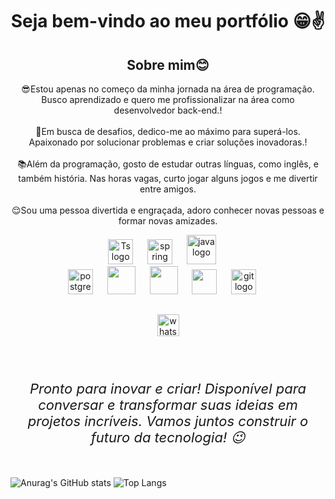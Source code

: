 





<h1 align="center">Seja bem-vindo ao meu portfólio 😁✌️</h1>

<h2 align="center"></h2>
<h2 align="center">Sobre mim😊</h2>
<p align="center">😎Estou apenas no começo da minha jornada na área de programação. Busco aprendizado e quero me profissionalizar na área como desenvolvedor back-end.!<br><br>🫡Em busca de desafios, dedico-me ao máximo para superá-los. Apaixonado por solucionar problemas e criar soluções inovadoras.!<br><br>📚Além da programação, gosto de estudar outras línguas, como inglês, e também história. Nas horas vagas, curto jogar alguns jogos e me divertir entre amigos.<br><br>😌Sou uma pessoa divertida e engraçada, adoro conhecer novas pessoas e formar novas amizades.<br>


 <div align="center">
  <img src="https://cdn.jsdelivr.net/gh/devicons/devicon/icons/typescript/typescript-original.svg" height="40" alt="Ts logo"  />
  <img width="15" />
  <img src="https://cdn.jsdelivr.net/gh/devicons/devicon/icons/spring/spring-original.svg" height="40" alt="spring logo"  />
  <img width="15" />
  <img src="https://cdn.jsdelivr.net/gh/devicons/devicon/icons/java/java-original.svg" height="47" alt="java logo"  />
  <img width="15" />
  
</div>

 <div align="center">
  <img src="https://cdn.jsdelivr.net/gh/devicons/devicon/icons/postgresql/postgresql-original.svg" height="40" alt="postgresql logo"  />
  <img width="15" />
  <img src="https://cdn.jsdelivr.net/gh/devicons/devicon/icons/c/c-original.svg" height="45" />
  <img width="15" />
  <img src="https://cdn.jsdelivr.net/gh/devicons/devicon/icons/csharp/csharp-original.svg" height="45" />
  <img width="15" />
  <img src="https://cdn.jsdelivr.net/gh/devicons/devicon/icons/html5/html5-original.svg" height="40" />
  <img width="15" />
   <img src="https://cdn.jsdelivr.net/gh/devicons/devicon/icons/css3/css3-original.svg" height="40" alt="git logo"  />
  <img width="15" />
  
 
          
</div>

<h2 align="center"></h2>

<div align="center">
  <a href="https://api.whatsapp.com/send?phone=554699776924" target="_blank"><img src="https://img.shields.io/static/v1?message=Whatsapp&logo=whatsapp&label=&color=25D366&logoColor=white&labelColor=&style=for-the-badge" height="35" alt="whatsapp logo" /></a>
</div>




###

<br clear="both">
<h6 align="center" style="font-size: 22px;">
Pronto para inovar e criar! Disponível para conversar e transformar suas ideias em projetos incríveis. Vamos juntos construir o futuro da tecnologia! 😉
</h6>

<h2 align="center"></h2>
<h2 align="center"></h2>



  ![Anurag's GitHub stats](https://github-readme-stats.vercel.app/api?username=BrunodeAlmeida2023&show_icons=true&theme=radical)
![Top Langs](https://github-readme-stats.vercel.app/api/top-langs/?username=BrunodeAlmeida2023&layout=compact&theme=radical)





